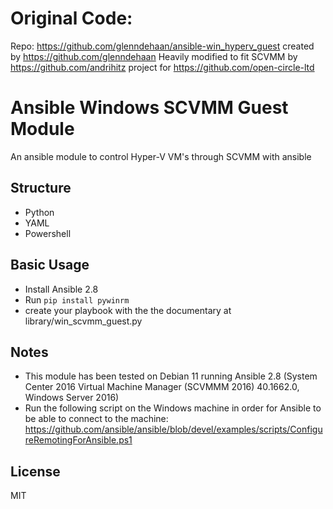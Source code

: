 # Original Code:
Repo: https://github.com/glenndehaan/ansible-win_hyperv_guest created by https://github.com/glenndehaan
Heavily modified to fit SCVMM by https://github.com/andrihitz project for https://github.com/open-circle-ltd


# Ansible Windows SCVMM Guest Module

An ansible module to control Hyper-V VM's through SCVMM with ansible

## Structure
- Python
- YAML
- Powershell

## Basic Usage
- Install Ansible 2.8
- Run `pip install pywinrm`
- create your playbook with the the documentary at library/win_scvmm_guest.py 

## Notes
- This module has been tested on Debian 11 running Ansible 2.8 (System Center 2016 Virtual Machine Manager (SCVMMM 2016) 40.1662.0, Windows Server 2016)
- Run the following script on the Windows machine in order for Ansible to be able to connect to the machine: https://github.com/ansible/ansible/blob/devel/examples/scripts/ConfigureRemotingForAnsible.ps1

## License

MIT
